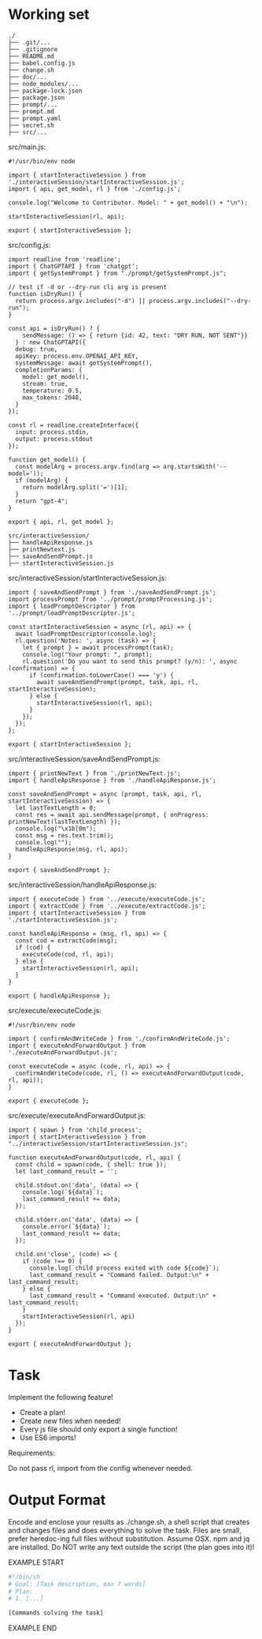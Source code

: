 # Working set

```
./
├── .git/...
├── .gitignore
├── README.md
├── babel.config.js
├── change.sh
├── doc/...
├── node_modules/...
├── package-lock.json
├── package.json
├── prompt/...
├── prompt.md
├── prompt.yaml
├── secret.sh
├── src/...

```
src/main.js:
```
#!/usr/bin/env node

import { startInteractiveSession } from './interactiveSession/startInteractiveSession.js';
import { api, get_model, rl } from './config.js';

console.log("Welcome to Contributor. Model: " + get_model() + "\n");

startInteractiveSession(rl, api);

export { startInteractiveSession };

```

src/config.js:
```
import readline from 'readline';
import { ChatGPTAPI } from 'chatgpt';
import { getSystemPrompt } from "./prompt/getSystemPrompt.js";

// test if -d or --dry-run cli arg is present
function isDryRun() {
  return process.argv.includes("-d") || process.argv.includes("--dry-run");
}

const api = isDryRun() ? {
    sendMessage: () => { return {id: 42, text: "DRY RUN, NOT SENT"}}
  } : new ChatGPTAPI({
  debug: true,
  apiKey: process.env.OPENAI_API_KEY,
  systemMessage: await getSystemPrompt(),
  completionParams: {
    model: get_model(),
    stream: true,
    temperature: 0.5,
    max_tokens: 2048,
  }
});

const rl = readline.createInterface({
  input: process.stdin,
  output: process.stdout
});

function get_model() {
  const modelArg = process.argv.find(arg => arg.startsWith('--model='));
  if (modelArg) {
    return modelArg.split('=')[1];
  }
  return "gpt-4";
}

export { api, rl, get_model };

```

```
src/interactiveSession/
├── handleApiResponse.js
├── printNewtext.js
├── saveAndSendPrompt.js
├── startInteractiveSession.js

```
src/interactiveSession/startInteractiveSession.js:
```
import { saveAndSendPrompt } from './saveAndSendPrompt.js';
import processPrompt from '../prompt/promptProcessing.js';
import { loadPromptDescriptor } from '../prompt/loadPromptDescriptor.js';

const startInteractiveSession = async (rl, api) => {
  await loadPromptDescriptor(console.log);
  rl.question('Notes: ', async (task) => {
    let { prompt } = await processPrompt(task);
    console.log("Your prompt: ", prompt);
    rl.question('Do you want to send this prompt? (y/n): ', async (confirmation) => {
      if (confirmation.toLowerCase() === 'y') {
        await saveAndSendPrompt(prompt, task, api, rl, startInteractiveSession);
      } else {
        startInteractiveSession(rl, api);
      }
    });
  });
};

export { startInteractiveSession };

```

src/interactiveSession/saveAndSendPrompt.js:
```
import { printNewText } from './printNewText.js';
import { handleApiResponse } from './handleApiResponse.js';

const saveAndSendPrompt = async (prompt, task, api, rl, startInteractiveSession) => {
  let lastTextLength = 0;
  const res = await api.sendMessage(prompt, { onProgress: printNewText(lastTextLength) });
  console.log("\x1b[0m");
  const msg = res.text.trim();
  console.log("");
  handleApiResponse(msg, rl, api);
}

export { saveAndSendPrompt };

```

src/interactiveSession/handleApiResponse.js:
```
import { executeCode } from '../execute/executeCode.js';
import { extractCode } from '../execute/extractCode.js';
import { startInteractiveSession } from './startInteractiveSession.js';

const handleApiResponse = (msg, rl, api) => {
  const cod = extractCode(msg);
  if (cod) {
    executeCode(cod, rl, api);
  } else {
    startInteractiveSession(rl, api);
  }
}

export { handleApiResponse };

```

src/execute/executeCode.js:
```
#!/usr/bin/env node

import { confirmAndWriteCode } from './confirmAndWriteCode.js';
import { executeAndForwardOutput } from './executeAndForwardOutput.js';

const executeCode = async (code, rl, api) => {
  confirmAndWriteCode(code, rl, () => executeAndForwardOutput(code, rl, api));
}

export { executeCode };

```

src/execute/executeAndForwardOutput.js:
```
import { spawn } from 'child_process';
import { startInteractiveSession } from "../interactiveSession/startInteractiveSession.js";

function executeAndForwardOutput(code, rl, api) {
  const child = spawn(code, { shell: true });
  let last_command_result = '';

  child.stdout.on('data', (data) => {
    console.log(`${data}`);
    last_command_result += data;
  });

  child.stderr.on('data', (data) => {
    console.error(`${data}`);
    last_command_result += data;
  });

  child.on('close', (code) => {
    if (code !== 0) {
      console.log(`child process exited with code ${code}`);
      last_command_result = "Command failed. Output:\n" + last_command_result;
    } else {
      last_command_result = "Command executed. Output:\n" + last_command_result;
    }
    startInteractiveSession(rl, api)
  });
}

export { executeAndForwardOutput };

```


# Task

Implement the following feature!

- Create a plan!
- Create new files when needed!
- Every js file should only export a single function!
- Use ES6 imports!

Requirements:

Do not pass rl, import from the config whenever needed.



# Output Format

Encode and enclose your results as ./change.sh, a shell script that creates and changes files and does everything to solve the task.
Files are small, prefer heredoc-ing full files without substitution.
Assume OSX.
npm and jq are installed.
Do NOT write any text outside the script (the plan goes into it)!


EXAMPLE START

```sh
#!/bin/sh
# Goal: [Task description, max 7 words]
# Plan:
# 1. [...]

[Commands solving the task]
```

EXAMPLE END

